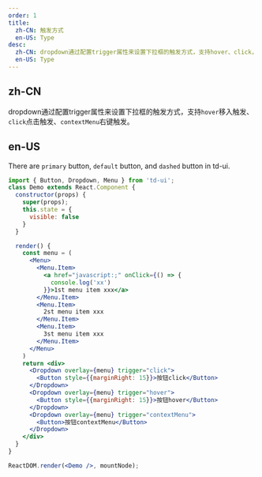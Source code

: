 ```yaml
---
order: 1
title:
  zh-CN: 触发方式
  en-US: Type
desc:
  zh-CN: dropdown通过配置trigger属性来设置下拉框的触发方式，支持hover、click，默认hover。
  en-US: Type
---
```


## zh-CN

dropdown通过配置trigger属性来设置下拉框的触发方式，支持`hover`移入触发、`click`点击触发、`contextMenu`右键触发。

## en-US

There are `primary` button, `default` button, and `dashed` button in td-ui.

```jsx
import { Button, Dropdown, Menu } from 'td-ui';
class Demo extends React.Component {
  constructor(props) {
    super(props);
    this.state = {
      visible: false
    }
  }

  render() {
    const menu = (
      <Menu>
        <Menu.Item>
          <a href="javascript:;" onClick={() => {
            console.log('xx')
          }}>1st menu item xxx</a>
        </Menu.Item>
        <Menu.Item>
          2st menu item xxx
        </Menu.Item>
        <Menu.Item>
          3st menu item xxx
        </Menu.Item>
      </Menu>
    )
    return <div>
      <Dropdown overlay={menu} trigger="click">
        <Button style={{marginRight: 15}}>按钮click</Button>
      </Dropdown>
      <Dropdown overlay={menu} trigger="hover">
        <Button style={{marginRight: 15}}>按钮hover</Button>
      </Dropdown>
      <Dropdown overlay={menu} trigger="contextMenu">
        <Button>按钮contextMenu</Button>
      </Dropdown>
    </div>
  }
}

ReactDOM.render(<Demo />, mountNode);
```
